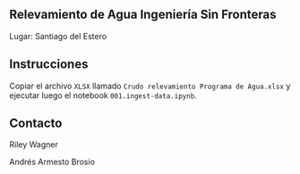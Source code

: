 
## Relevamiento de Agua Ingeniería Sin Fronteras

Lugar: Santiago del Estero


## Instrucciones

Copiar el archivo `XLSX` llamado `Crudo relevamiento Programa de Agua.xlsx` y ejecutar luego el notebook `001.ingest-data.ipynb`.


## Contacto

Riley Wagner

Andrés Armesto Brosio
